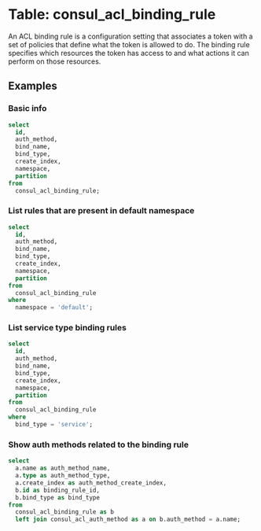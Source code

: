 # Table: consul_acl_binding_rule

An ACL binding rule is a configuration setting that associates a token with a set of policies that define what the token is allowed to do. The binding rule specifies which resources the token has access to and what actions it can perform on those resources.

## Examples

### Basic info

```sql
select
  id,
  auth_method,
  bind_name,
  bind_type,
  create_index,
  namespace,
  partition
from
  consul_acl_binding_rule;
```

### List rules that are present in default namespace

```sql
select
  id,
  auth_method,
  bind_name,
  bind_type,
  create_index,
  namespace,
  partition
from
  consul_acl_binding_rule
where
  namespace = 'default';
```

### List service type binding rules

```sql
select
  id,
  auth_method,
  bind_name,
  bind_type,
  create_index,
  namespace,
  partition
from
  consul_acl_binding_rule
where
  bind_type = 'service';
```

### Show auth methods related to the binding rule

```sql
select
  a.name as auth_method_name,
  a.type as auth_method_type,
  a.create_index as auth_method_create_index,
  b.id as binding_rule_id,
  b.bind_type as bind_type
from
  consul_acl_binding_rule as b
  left join consul_acl_auth_method as a on b.auth_method = a.name;
```
